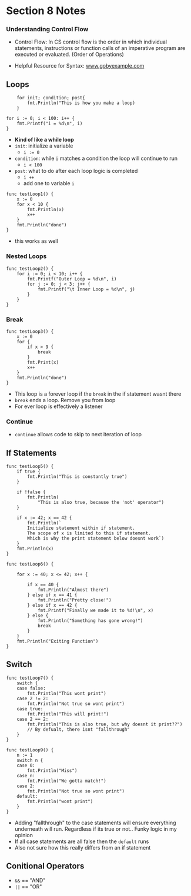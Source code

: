 # Section 8 Notes

### Understanding Control Flow
* Control Flow: In CS control flow is the order in which individual statements, instructions or function calls of an imperative program are executed or evaluated. (Order of Operations)

* Helpful Resource for Syntax: www.gobyexample.com

## Loops
```
    for init; condition; post{
        fmt.Println("This is how you make a loop)
    }
```
```
for i := 0; i < 100: i++ {
    fmt.Printf("i = %d\n", i)
}
```
* __Kind of like a while loop__
* `init`: initialize a variable
    * `i := 0`
* `condition`: while `i` matches a condition the loop will continue to run
    * `i < 100`
* `post`: what to do after each loop logic is completed
    * `i ++`
    * add one to variable `i`

```
func testLoop1() {
	x := 0
	for x < 10 {
		fmt.Println(x)
		x++
	}
	fmt.Println("done")
}
```
* this works as well

### Nested Loops
```
func testLoop2() {
	for i := 0; i < 10; i++ {
		fmt.Printf("Outer Loop = %d\n", i)
		for j := 0; j < 3; j++ {
			fmt.Printf("\t Inner Loop = %d\n", j)
		}
	}
}
```

### Break
```
func testLoop3() {
	x := 0
	for {
		if x > 9 {
			break
		}
		fmt.Print(x)
		x++
	}
	fmt.Println("done")
}
```
* This loop is a forever loop if the `break` in the if statement wasnt there
* `break` ends a loop. Remove you from loop
* For ever loop is effectively a listener

### Continue
* `continue` allows code to skip to next iteration of loop

## If Statements
```
func testLoop5() {
	if true {
		fmt.Println("This is constantly true")
	}

	if !false {
		fmt.Println(
			"This is also true, because the 'not' operator")
	}

	if x := 42; x == 42 {
		fmt.Println(`
		Initialize statement within if statement.
		The scope of x is limited to this if statement.
		Which is why the print statement below doesnt work`)
	}
	fmt.Println(x)
}
```
```
func testLoop6() {

	for x := 40; x <= 42; x++ {

		if x == 40 {
			fmt.Println("Almost there")
		} else if x == 41 {
			fmt.Println("Pretty close!")
		} else if x == 42 {
			fmt.Printf("Finally we made it to %d!\n", x)
		} else {
			fmt.Println("Something has gone wrong!")
			break
		}
	}
	fmt.Println("Exiting Function")
}
```

## Switch
```
func testLoop7() {
	switch {
	case false:
		fmt.Println("This wont print")
	case 2 != 2:
		fmt.Println("Not true so wont print")
	case true:
		fmt.Println("This will print!")
	case 2 == 2:
		fmt.Println("This is also true, but why doesnt it print??")
		// By defualt, there isnt "fallthrough"
	}
}
```

```
func testLoop9() {
	n := 1
	switch n {
	case 0:
		fmt.Println("Miss")
	case n:
		fmt.Println("We gotta match!")
	case 2:
		fmt.Println("Not true so wont print")
	default:
		fmt.Println("wont print")
	}
}
```

* Adding "fallthrough" to the case statements will ensure everything underneath will run. Regardless if its true or not.. Funky logic in my opinion
* If all case statements are all false then the `default` runs
* Also not sure how this really differs from an if statement

## Conitional Operators
* `&&` == "AND"
* `||` == "OR"
